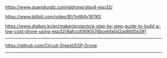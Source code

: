 

https://www.guanglundz.com/gldrone/glpx4-esp32/

https://www.bilibili.com/video/BV1mW4y187Kf/

https://www.digikey.kr/en/maker/projects/a-step-by-step-guide-to-build-a-low-cost-drone-using-esp32/8afccd0690574bcebfa0d2ad6fd0a391

--------------------------------------------
https://github.com/Circuit-Digest/ESP-Drone

--------------------------------------------



